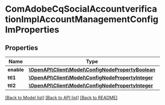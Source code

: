 # ComAdobeCqSocialAccountverificationImplAccountManagementConfigImProperties

## Properties
Name | Type | Description | Notes
------------ | ------------- | ------------- | -------------
**enable** | [**\OpenAPI\Client\Model\ConfigNodePropertyBoolean**](ConfigNodePropertyBoolean.md) |  | [optional] 
**ttl1** | [**\OpenAPI\Client\Model\ConfigNodePropertyInteger**](ConfigNodePropertyInteger.md) |  | [optional] 
**ttl2** | [**\OpenAPI\Client\Model\ConfigNodePropertyInteger**](ConfigNodePropertyInteger.md) |  | [optional] 

[[Back to Model list]](../README.md#documentation-for-models) [[Back to API list]](../README.md#documentation-for-api-endpoints) [[Back to README]](../README.md)



